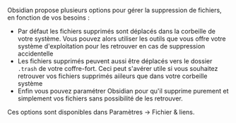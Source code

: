Obsidian propose plusieurs options pour gérer la suppression de fichiers, en fonction de vos besoins :

- Par défaut les fichiers supprimés sont déplacés dans la corbeille de votre système. Vous pouvez alors utiliser les outils que vous offre votre système d'exploitation pour les retrouver en cas de suppression accidentelle  
- Les fichiers supprimés peuvent aussi être déplacés vers le dossier `.trash` de votre coffre-fort. Ceci peut s'avérer utile si vous souhaitez retrouver vos fichiers supprimés aiileurs que dans votre corbeille système
- Enfin vous pouvez paramétrer Obsidian pour qu'il supprime purement et simplement vos fichiers sans possibilité de les retrouver.

Ces options sont disponibles dans Paramètres →  Fichier & liens.